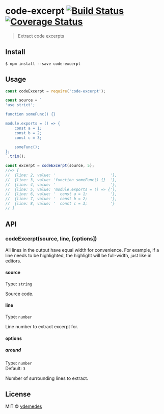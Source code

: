 # code-excerpt [![Build Status](https://travis-ci.org/vdemedes/code-excerpt.svg?branch=master)](https://travis-ci.org/vdemedes/code-excerpt) [![Coverage Status](https://coveralls.io/repos/github/vdemedes/code-excerpt/badge.svg?branch=master)](https://coveralls.io/github/vdemedes/code-excerpt?branch=master)

> Extract code excerpts


## Install

```
$ npm install --save code-excerpt
```


## Usage

```js
const codeExcerpt = require('code-excerpt');

const source = `
'use strict';

function someFunc() {}

module.exports = () => {
	const a = 1;
	const b = 2;
	const c = 3;

	someFunc();
};
`.trim();

const excerpt = codeExcerpt(source, 5);
//=> [
//	{line: 2, value: '                        '},
//	{line: 3, value: 'function someFunc() {}  '},
//	{line: 4, value: '                        '},
//	{line: 5, value: 'module.exports = () => {'},
//	{line: 6, value: '  const a = 1;          '},
//	{line: 7, value: '  const b = 2;          '},
//	{line: 8, value: '  const c = 3;          '}
// ]
```


## API

### codeExcerpt(source, line, [options])

All lines in the output have equal width for convenience.
For example, if a line needs to be highlighted, the highlight will be full-width, just like in editors.

#### source

Type: `string`

Source code.

#### line

Type: `number`

Line number to extract excerpt for.

#### options

##### around

Type: `number`<br>
Default: `3`

Number of surrounding lines to extract.


## License

MIT © [vdemedes](https://github.com/vdemedes)
